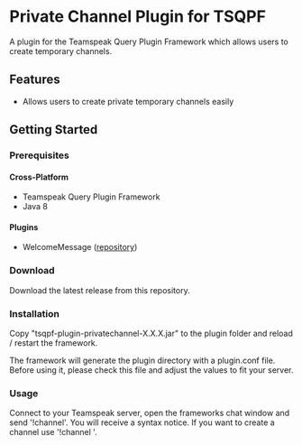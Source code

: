 # Private Channel Plugin for TSQPF

A plugin for the Teamspeak Query Plugin Framework which allows users to create temporary channels.

## Features
- Allows users to create private temporary channels easily

## Getting Started

### Prerequisites

#### Cross-Platform
- Teamspeak Query Plugin Framework
- Java 8

#### Plugins
- WelcomeMessage ([repository](https://github.com/Vortexdata/tsqpf-plugin-welcomemessage))

### Download

   Download the latest release from this repository.
   
### Installation

   Copy "tsqpf-plugin-privatechannel-X.X.X.jar" to the plugin folder and reload / restart the framework.
   
   The framework will generate the plugin directory with a plugin.conf file. Before using it, please check this file and adjust the values to fit your server.

### Usage

   Connect to your Teamspeak server, open the frameworks chat window and send '!channel'. You will receive a syntax notice. If you want to create a channel use '!channel <password>'. 
